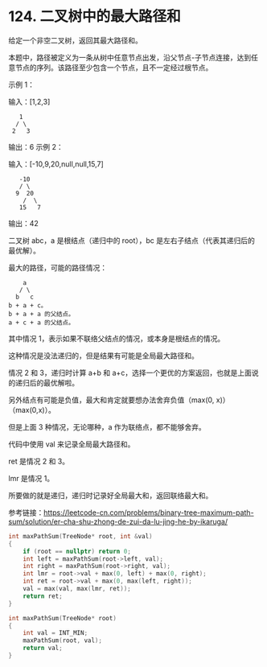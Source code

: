 # 124. 二叉树中的最大路径和

给定一个非空二叉树，返回其最大路径和。

本题中，路径被定义为一条从树中任意节点出发，沿父节点-子节点连接，达到任意节点的序列。该路径至少包含一个节点，且不一定经过根节点。

 

示例 1：

输入：[1,2,3]

       1
      / \
     2   3

输出：6
示例 2：

输入：[-10,9,20,null,null,15,7]

```
   -10
   / \
  9  20
    /  \
   15   7
```

输出：42



二叉树 abc，a 是根结点（递归中的 root），bc 是左右子结点（代表其递归后的最优解）。

最大的路径，可能的路径情况：

```
    a
   / \
  b   c
b + a + c。
b + a + a 的父结点。
a + c + a 的父结点。
```

其中情况 1，表示如果不联络父结点的情况，或本身是根结点的情况。

这种情况是没法递归的，但是结果有可能是全局最大路径和。

情况 2 和 3，递归时计算 a+b 和 a+c，选择一个更优的方案返回，也就是上面说的递归后的最优解啦。

另外结点有可能是负值，最大和肯定就要想办法舍弃负值（max(0, x)）（max(0,x)）。

但是上面 3 种情况，无论哪种，a 作为联络点，都不能够舍弃。

代码中使用 val 来记录全局最大路径和。

ret 是情况 2 和 3。

lmr 是情况 1。

所要做的就是递归，递归时记录好全局最大和，返回联络最大和。

参考链接：https://leetcode-cn.com/problems/binary-tree-maximum-path-sum/solution/er-cha-shu-zhong-de-zui-da-lu-jing-he-by-ikaruga/

```C++
int maxPathSum(TreeNode* root, int &val)
{
	if (root == nullptr) return 0;
	int left = maxPathSum(root->left, val);
	int right = maxPathSum(root->right, val);
	int lmr = root->val + max(0, left) + max(0, right);
	int ret = root->val + max(0, max(left, right));
	val = max(val, max(lmr, ret));
	return ret;
}

int maxPathSum(TreeNode* root) 
{
	int val = INT_MIN;
	maxPathSum(root, val);
	return val;
}
```

